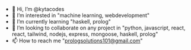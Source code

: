- 👋 Hi, I’m @kytacodes
- 👀 I’m interested in "machine learning, webdevelopment"
- 🌱 I’m currently learning "haskell, prolog"
- 💞️ I’m looking to collaborate on any project in "python, javascript, react, react, tailwind, nodejs, express, mongoose, haskell, prolog"
- 📫 How to reach me "prologsolutions101@gmail.com"

<!---
kytacodes/kytacodes is a ✨ special ✨ repository because its `README.md` (this file) appears on your GitHub profile.
You can click the Preview link to take a look at your changes.
--->
